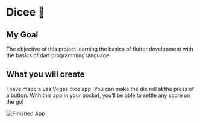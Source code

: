 

# Dicee 🎲

## My Goal

The objective of this project learning the basics of flutter development with the basics of dart programming language. 

## What you will create

I have made a Las Vegas dice app. You can make the die roll at the press of a button. With this app in your pocket, you’ll be able to settle any score on the go!

![Finished App](https://drive.google.com/file/d/1QCt_1LhSf0PREy__4kXVeZgqhFhBmNEX/view?usp=sharing)


